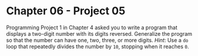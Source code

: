 # Chapter 06 - Project 05

Programming Project 1 in Chapter 4 asked you to write a program that displays a
two-digit number with its digits reversed.  Generalize the program so that the
number can have one, two, three, or more digits.  _Hint_: Use a `do` loop that
repeatedly divides the number by `10`, stopping when it reaches `0`.
